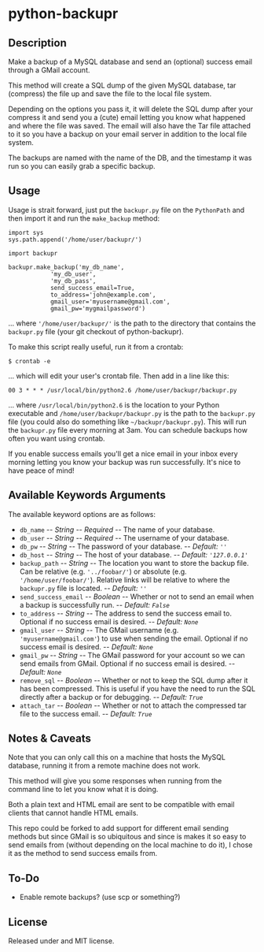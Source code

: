 # python-backupr

## Description

Make a backup of a MySQL database and send an (optional) success email through a GMail account.

This method will create a SQL dump of the given MySQL database, tar (compress) the file up and save the file to the local file system. 

Depending on the options you pass it, it will delete the SQL dump after your compress it and send you a (cute) email letting you know what happened and where the file was saved. The email will also have the Tar file attached to it so you have a backup on your email server in addition to the local file system.

The backups are named with the name of the DB, and the timestamp it was run so you can easily grab a specific backup.


## Usage

Usage is strait forward, just put the `backupr.py` file on the `PythonPath` and then import it and run the `make_backup` method:

    import sys
    sys.path.append('/home/user/backupr/')
    
    import backupr
    
    backupr.make_backup('my_db_name', 
                'my_db_user', 
                'my_db_pass', 
                send_success_email=True,
                to_address='john@example.com', 
                gmail_user='myusername@gmail.com', 
                gmail_pw='mygmailpassword')

... where `'/home/user/backupr/'` is the path to the directory that contains the `backupr.py` file (your git checkout of python-backupr). 

To make this script really useful, run it from a crontab:

    $ crontab -e

... which will edit your user's crontab file. Then add in a line like this:

    00 3 * * * /usr/local/bin/python2.6 /home/user/backupr/backupr.py

... where `/usr/local/bin/python2.6` is the location to your Python executable and `/home/user/backupr/backupr.py` is the path to the `backupr.py` file (you could also do something like `~/backupr/backupr.py`). This will run the `backupr.py` file every morning at 3am. You can schedule backups how often you want using crontab.

If you enable success emails you'll get a nice email in your inbox every morning letting you know your backup was run successfully. It's nice to have peace of mind!

## Available Keywords Arguments

The available keyword options are as follows:
                
- `db_name` -- *String* -- *Required* -- The name of your database.
- `db_user` -- *String* -- *Required* -- The username of your database.
- `db_pw` -- *String* -- The password of your database. -- *Default: `''`*
- `db_host` -- *String* -- The host of your database. -- *Default: `'127.0.0.1'`*
- `backup_path` -- *String* -- The location you want to store the backup file. Can be relative (e.g. `'../foobar/'`) or absolute (e.g. `'/home/user/foobar/'`). Relative links will be relative to where the `backupr.py` file is located. -- *Default: `''`*
- `send_success_email` -- *Boolean* -- Whether or not to send an email when a backup is successfully run. -- *Default: `False`*
- `to_address` -- *String* -- The address to send the success email to. Optional if no success email is desired. -- *Default: `None`*
- `gmail_user` -- *String* -- The GMail username (e.g. `'myusername@gmail.com'`) to use when sending the email. Optional if no success email is desired. -- *Default: `None`*
- `gmail_pw` -- *String* -- The GMail password for your account so we can send emails from GMail. Optional if no success email is desired. -- *Default: `None`*
- `remove_sql` -- *Boolean* -- Whether or not to keep the SQL dump after it has been compressed. This is useful if you have the need to run the SQL directly after a backup or for debugging. -- *Default: `True`*
- `attach_tar` -- *Boolean* -- Whether or not to attach the compressed tar file to the success email. -- *Default: `True`*


## Notes & Caveats

Note that you can only call this on a machine that hosts the MySQL database, running it from a remote machine does not work.

This method will give you some responses when running from the command line to let you know what it is doing.

Both a plain text and HTML email are sent to be compatible with email clients that cannot handle HTML emails.

This repo could be forked to add support for different email sending methods but since GMail is so ubiquitous and since is makes it so easy to send emails from (without depending on the local machine to do it), I chose it as the method to send success emails from.


## To-Do

* Enable remote backups? (use scp or something?)


## License

Released under and MIT license.

